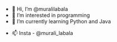 - 👋 Hi, I’m @muralilabala
- 👀 I’m interested in programming 
- 🌱 I’m currently learning Python and Java
<!---
- 💞️ I’m looking to collaborate on 
--->
- 📫 Insta - @murali_labala

<!---
muralilabala/muralilabala is a ✨ special ✨ repository because its `README.md` (this file) appears on your GitHub profile.
You can click the Preview link to take a look at your changes.
--->
